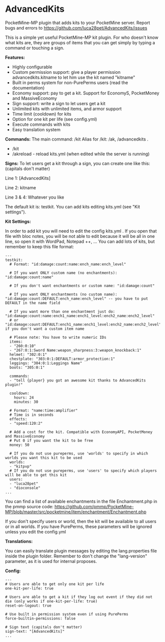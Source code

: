 AdvancedKits
============

PocketMine-MP plugin that adds kits to your PocketMine server. Report bugs and errors to https://github.com/luca28pet/AdvancedKits/issues

This is a simple yet useful PocketMine-MP kit plugin. For who doesn't know what kits are, they are groups of items that you can get simply by typing a command or touching a sign.

**Features:**

- Highly configurable
- Custom permission support: give a player permission advancedkits.kitname to let him use the kit named "kitname"
- Built in perms system for non-PurePerms users (read the documentation)
- Economy support: pay to get a kit. Support for EconomyS, PocketMoney and MassiveEconomy
- Sign support: write a sign to let users get a kit
- Unlimited kits with unlimited items, and armor support
- Time limit (cooldown) for kits
- Option for one kit per life (see config.yml)
- Execute commands with kits
- Easy translation system

**Commands:**
The main command: /kit
Alias for /kit: /ak, /advancedkits .

- /kit
- /akreload - reload kits.yml (when edited while the server is running)

 

**Signs:**
To let users get a kit through a sign, you can create one like this: (capitals don't matter)

Line 1: [AdvancedKits]

Line 2: kitname

Line 3 & 4: Whatever you like


The default kit is: testkit.
You can add kits editing kits.yml (see "Kit settings").

**Kit Settings:**

In order to add kit you will need to edit the config kits.yml .
If you open that file with bloc notes, you will be not able to edit because it will be all in one line, so open it with WordPad, Notepad ++, ...
You can add lots of kits, but remember to keep this file format:

```
---
testkit:
  # Format: "id:damage:count:name:ench_name:ench_level"

  # If you want ONLY custom name (no enchantments): "id:damage:count:name"

  # If you don't want enchantments or custom name: "id:damage:count"

  # If you want ONLY enchantments (no custom name): "id:damage:count:DEFAULT:ench_name:ench_level" -- you have to put DEFAULT in the name field

  # If you want more than one enchantment just do: "id:damage:count:name:ench1_name:ench1_level:ench2_name:ench2_level"
  # or "id:damage:count:DEFAULT:ench1_name:ench1_level:ench2_name:ench2_level" if you don't want a custom item name

  # Please note: You have to write numeric IDs
  items:
  - "260:0:10"
  - "267:0:1:Sword Name:weapon_sharpness:3:weapon_knockback:1"
  helmet: "302:0:1"
  chestplate: "303:0:1:DEFAULT:armor_protection:1"
  leggings: "304:0:1:Leggings Name"
  boots: "305:0:1"

  commands:
  - "tell {player} you got an awesome kit thanks to AdvancedKits plugin!"

  cooldown:
    hours: 24
    minutes: 30

  # Format: "name:time:amplifier"
  # Time is in seconds
  effects:
  - "speed:120:2"
  
  # Add a cost for the kit. Compatible with EconomyAPI, PocketMoney and MassiveEconomy
  # Put 0 if you want the kit to be free
  money: 50

  # If you do not use pureperms, use 'worlds' to specify in which worlds you want this kit to be used
  worlds:
  - "kitpvp"
  # If you do not use pureperms, use 'users' to specify which players will be able to get this kit
  users:
  - "luca28pet"
  - "dioconsole"
...
```

You can find a list of available enchantments in the file Enchantment.php in the pmmp source code: https://github.com/pmmp/PocketMine-MP/blob/master/src/pocketmine/item/enchantment/Enchantment.php

If you don't specify users or world, then the kit will be available to all users or in all worlds.
If you have PurePerms, these parameters will be ignored unless you edit the config.yml


**Translations:**

You can easily translate plugin messages by editing the lang.properties file inside the plugin folder. Remember to don't change the "lang-version" parameter, as it is used for internal proposes.

**Config:**
```
---
# Users are able to get only one kit per life
one-kit-per-life: true

# Users are able to get a kit if they log out event if they did not die (only works if one-kit-per-life: true)
reset-on-logout: true

# Use built in permission system even if using PurePerms
force-builtin-permissions: false

# Sign text (capitals don't matter)
sign-text: "[AdvancedKits]"
...
```
